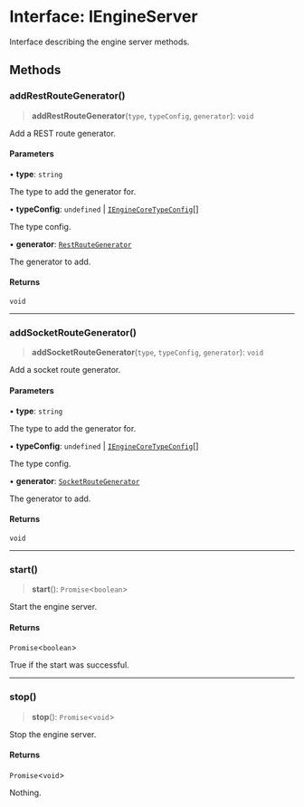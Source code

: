 # Interface: IEngineServer

Interface describing the engine server methods.

## Methods

### addRestRouteGenerator()

> **addRestRouteGenerator**(`type`, `typeConfig`, `generator`): `void`

Add a REST route generator.

#### Parameters

• **type**: `string`

The type to add the generator for.

• **typeConfig**: `undefined` \| [`IEngineCoreTypeConfig`](../type-aliases/IEngineCoreTypeConfig.md)[]

The type config.

• **generator**: [`RestRouteGenerator`](../type-aliases/RestRouteGenerator.md)

The generator to add.

#### Returns

`void`

***

### addSocketRouteGenerator()

> **addSocketRouteGenerator**(`type`, `typeConfig`, `generator`): `void`

Add a socket route generator.

#### Parameters

• **type**: `string`

The type to add the generator for.

• **typeConfig**: `undefined` \| [`IEngineCoreTypeConfig`](../type-aliases/IEngineCoreTypeConfig.md)[]

The type config.

• **generator**: [`SocketRouteGenerator`](../type-aliases/SocketRouteGenerator.md)

The generator to add.

#### Returns

`void`

***

### start()

> **start**(): `Promise`\<`boolean`\>

Start the engine server.

#### Returns

`Promise`\<`boolean`\>

True if the start was successful.

***

### stop()

> **stop**(): `Promise`\<`void`\>

Stop the engine server.

#### Returns

`Promise`\<`void`\>

Nothing.
